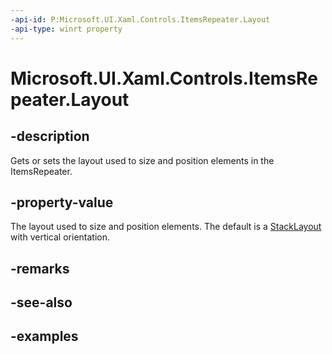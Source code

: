 ```yaml
---
-api-id: P:Microsoft.UI.Xaml.Controls.ItemsRepeater.Layout
-api-type: winrt property
---
```


# Microsoft.UI.Xaml.Controls.ItemsRepeater.Layout

<!--
public Microsoft.UI.Xaml.Controls.Layout Layout { get; set; }
-->

## -description

Gets or sets the layout used to size and position elements in the ItemsRepeater.

## -property-value

The layout used to size and position elements. The default is a [StackLayout](stacklayout.md) with vertical orientation.

## -remarks

## -see-also

## -examples

